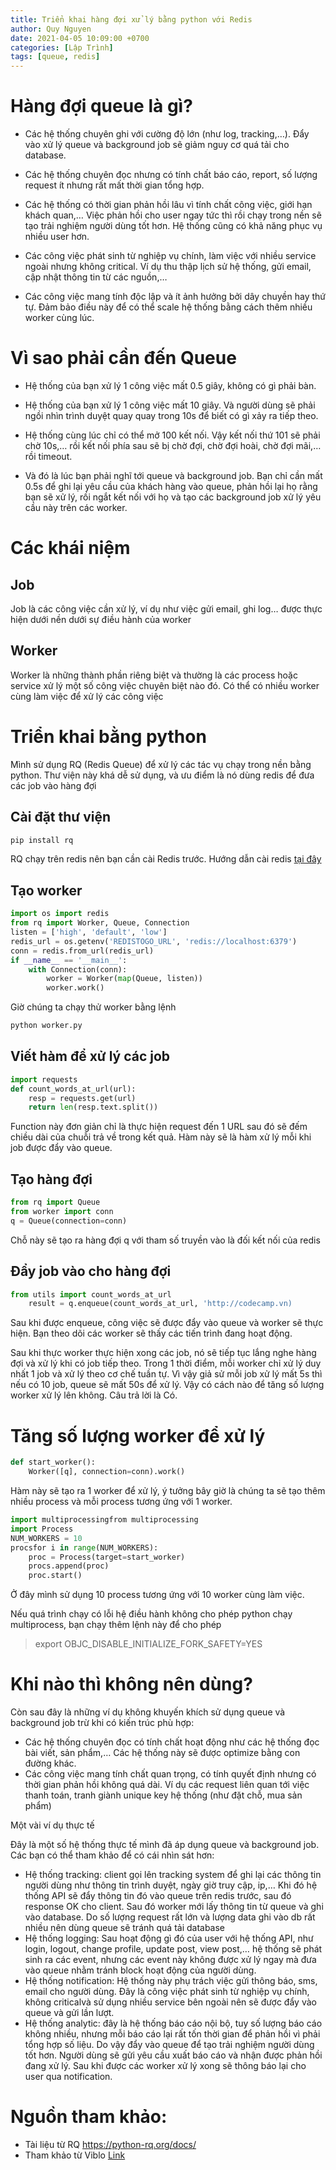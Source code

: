 ```yaml
---
title: Triển khai hàng đợi xử lý bằng python với Redis
author: Quy Nguyen
date: 2021-04-05 10:09:00 +0700
categories: [Lập Trình]
tags: [queue, redis]
---
```


# Hàng đợi queue là gì?

- Các hệ thống chuyên ghi với cường độ lớn (như log, tracking,…). Đẩy vào xử lý queue và background job sẽ giảm nguy cơ quá tải cho database.

- Các hệ thống chuyên đọc nhưng có tính chất báo cáo, report, số lượng request ít nhưng rất mất thời gian tổng hợp.

- Các hệ thống có thời gian phản hồi lâu vì tính chất công việc, giới hạn khách quan,… Việc phản hồi cho user ngay tức thì rồi chạy trong nền sẽ tạo trải nghiệm người dùng tốt hơn. Hệ thống cũng có khả năng phục vụ nhiều user hơn.

- Các công việc phát sinh từ nghiệp vụ chính, làm việc với nhiều service ngoài nhưng không critical. Ví dụ thu thập lịch sử hệ thống, gửi email, cập nhật thông tin từ các nguồn,…

- Các công việc mang tính độc lập và ít ảnh hưởng bởi dây chuyền hay thứ tự. Đảm bảo điều này để có thể scale hệ thống bằng cách thêm nhiều worker cùng lúc.

# Vì sao phải cần đến Queue

- Hệ thống của bạn xử lý 1 công việc mất 0.5 giây, không có gì phải bàn.

- Hệ thống của bạn xử lý 1 công việc mất 10 giây. Và người dùng sẽ phải ngồi nhìn trình duyệt quay quay trong 10s để biết có gì xảy ra tiếp theo.

- Hệ thống cùng lúc chỉ có thể mở 100 kết nối. Vậy kết nối thứ 101 sẽ phải chờ 10s,… rồi kết nối phía sau sẽ bị chờ đợi, chờ đợi hoài, chờ đợi mãi,… rồi timeout.

- Và đó là lúc bạn phải nghĩ tới queue và background job. Bạn chỉ cần mất 0.5s để ghi lại yêu cầu của khách hàng vào queue, phản hồi lại họ rằng bạn sẽ xử lý, rồi ngắt kết nối với họ và tạo các background job xử lý yêu cầu này trên các worker.

# Các khái niệm
## Job
Job là các công việc cần xử lý, ví dụ như việc gửi email, ghi log… được thực hiện dưới nền dưới sự điều hành của worker
## Worker
Worker là những thành phần riêng biệt và thường là các process hoặc service xử lý một số công việc chuyên biệt nào đó. Có thể có nhiều worker cùng làm việc để xử lý các công việc

# Triển khai bằng python

Mình sử dụng RQ (Redis Queue)  để xử lý các tác vụ chạy trong nền bằng python. Thư viện này khá dễ sử dụng, và ưu điểm là nó dùng redis để đưa các job vào hàng đợi

## Cài đặt thư viện

```bash
pip install rq
```

RQ chạy trên redis nên bạn cần cài Redis trước. Hướng dẫn cài redis [tại đây](https://redis.io/topics/quickstart)

## Tạo worker

```python
import os import redis
from rq import Worker, Queue, Connection
listen = ['high', 'default', 'low']
redis_url = os.getenv('REDISTOGO_URL', 'redis://localhost:6379')
conn = redis.from_url(redis_url)
if __name__ == '__main__':
    with Connection(conn):
        worker = Worker(map(Queue, listen))
        worker.work()
```

Giờ chúng ta chạy thử worker bằng lệnh

```bash
python worker.py
```

## Viết hàm để xử lý các job

```python
import requests
def count_words_at_url(url):
    resp = requests.get(url)
    return len(resp.text.split())
```

Function này đơn giản chỉ là thực hiện request đến 1 URL sau đó sẽ đếm chiều dài của chuỗi trả về trong kết quả. Hàm này sẽ là hàm xử lý mỗi khi job được đẩy vào queue.

## Tạo hàng đợi

```python
from rq import Queue
from worker import conn
q = Queue(connection=conn)
```

Chỗ này sẽ tạo ra hàng đợi q với tham số truyền vào là đối kết nối của redis

## Đẩy job vào cho hàng đợi

```python
from utils import count_words_at_url
	result = q.enqueue(count_words_at_url, 'http://codecamp.vn)
```

Sau khi được enqueue, công việc sẽ được đẩy vào queue và worker sẽ thực hiện. Bạn theo dõi các worker sẽ thấy các tiến trình đang hoạt động.

Sau khi thực worker thực hiện xong các job, nó sẽ tiếp tục lắng nghe hàng đợi và xử lý khi có job tiếp theo. Trong 1 thời điểm, mỗi worker chỉ xử lý duy nhất 1 job và xử lý theo cơ chế tuần tự. Vì vậy giả sử mỗi job xử lý mất 5s thì nếu có 10 job, queue sẽ mất 50s để xử lý. Vậy có cách nào để tăng số lượng worker xử lý lên không. Câu trả lời là Có.

# Tăng số lượng worker để xử lý

```python
def start_worker():
	Worker([q], connection=conn).work()
```

Hàm này sẽ tạo ra 1 worker để xử lý, ý tưởng bây giờ là chúng ta sẽ tạo thêm nhiều process và mỗi process tương ứng với 1 worker.

```python
import multiprocessingfrom multiprocessing
import Process
NUM_WORKERS = 10
procsfor i in range(NUM_WORKERS):
	proc = Process(target=start_worker)
    procs.append(proc)
    proc.start()
```

Ở đây mình sử dụng 10 process tương ứng với 10 worker cùng làm việc.

Nếu quá trình chạy có lỗi hệ điều hành không cho phép python chạy multiprocess, bạn chạy thêm lệnh này để cho phép

> export OBJC_DISABLE_INITIALIZE_FORK_SAFETY=YES

# Khi nào thì không nên dùng?

Còn sau đây là những ví dụ không khuyến khích sử dụng queue và background job trừ khi có kiến trúc phù hợp:

- Các hệ thống chuyên đọc có tính chất hoạt động như các hệ thống đọc bài viết, sản phẩm,… Các hệ thống này sẽ được optimize bằng con đường khác.
- Các công việc mang tính chất quan trọng, có tính quyết định nhưng có thời gian phản hồi không quá dài. Ví dụ các request liên quan tới việc thanh toán, tranh giành unique key hệ thống (như đặt chỗ, mua sản phẩm)

Một vài ví dụ thực tế

Đây là một số hệ thống thực tế mình đã áp dụng queue và background job. Các bạn có thể tham khảo để có cái nhìn sát hơn:

- Hệ thống tracking: client gọi lên tracking system để ghi lại các thông tin người dùng như thông tin trình duyệt, ngày giờ truy cập, ip,… Khi đó hệ thống API sẽ đẩy thông tin đó vào queue trên redis trước, sau đó response OK cho client. Sau đó worker mới lấy thông tin từ queue và ghi vào database. Do số lượng request rất lớn và lượng data ghi vào db rất nhiều nên dùng queue sẽ tránh quá tải database
- Hệ thống logging: Sau hoạt động gì đó của user với hệ thống API, như login, logout, change profile, update post, view post,… hệ thống sẽ phát sinh ra các event, nhưng các event này không được xử lý ngay mà đưa vào queue nhằm tránh block hoạt động của người dùng.
- Hệ thống notification: Hệ thống này phụ trách việc gửi thông báo, sms, email cho người dùng. Đây là công việc phát sinh từ nghiệp vụ chính, không criticalvà sử dụng nhiều service bên ngoài nên sẽ được đẩy vào queue và gửi lần lượt.
- Hệ thống analytic: đây là hệ thống báo cáo nội bộ, tuy số lượng báo cáo không nhiều, nhưng mỗi báo cáo lại rất tốn thời gian để phản hồi vì phải tổng hợp số liệu. Do vậy đẩy vào queue để tạo trải nghiệm người dùng tốt hơn. Người dùng sẽ gửi yêu cầu xuất báo cáo và nhận được phản hồi đang xử lý. Sau khi được các worker xử lý xong sẽ thông báo lại cho user qua notification.

# Nguồn tham khảo:

- Tài liệu từ RQ https://python-rq.org/docs/
- Tham khảo từ Viblo [Link](https://techtalk.vn/background-job-va-queue-cho-nguoi-nong-dan.html)
